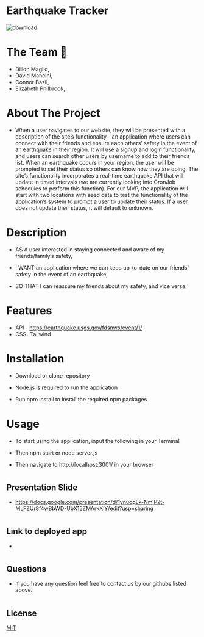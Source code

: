  # Earthquake Tracker
 
![download](https://user-images.githubusercontent.com/113950240/224185015-dd435255-b229-4d55-ab04-9d066b8b6c12.png)



# The Team 🚀

* Dillon Maglio,
* David Mancini,
* Connor Bazil,
* Elizabeth Philbrook,

# About The Project
* When a user navigates to our website, they will be presented with a description of the
site’s functionality - an application where users can connect with their friends and ensure each
others’ safety in the event of an earthquake in their region. It will use a signup and login
functionality, and users can search other users by username to add to their friends list. When an
earthquake occurs in your region, the user will be prompted to set their status so others can
know how they are doing.
The site’s functionality incorporates a real-time earthquake API that will update in timed
intervals (we are currently looking into CronJob schedules to perform this function). For our
MVP, the application will start with two locations with seed data to test the functionality of the
application’s system to prompt a user to update their status. If a user does not update their
status, it will default to unknown.


#
# Description

* AS A user interested in staying connected and aware of my friends/family’s safety,

* I WANT an application where we can keep up-to-date on our friends’ safety in the event
of an earthquake,

* SO THAT I can reassure my friends about my safety, and vice versa.


#
# Features
* API - https://earthquake.usgs.gov/fdsnws/event/1/
* CSS- Tailwind


#
# Installation

* Download or clone repository

* Node.js is required to run the application

* Run npm install to install the required npm packages

#

#
# Usage

* To start using the application, input the following in your Terminal

* Then npm start or node server.js

* Then navigate to http://localhost:3001/ in your browser


#

## Presentation Slide

* https://docs.google.com/presentation/d/1ynuogLk-NmjP2t-MLFZUr8f4wBbWD-UbX15ZMArkXlY/edit?usp=sharing


##

#
## Link to deployed app

* 

#
## Questions

* If you have any question feel free to contact us by our githubs listed above.



#
## License

[MIT](https://choosealicense.com/licenses/mit/)

